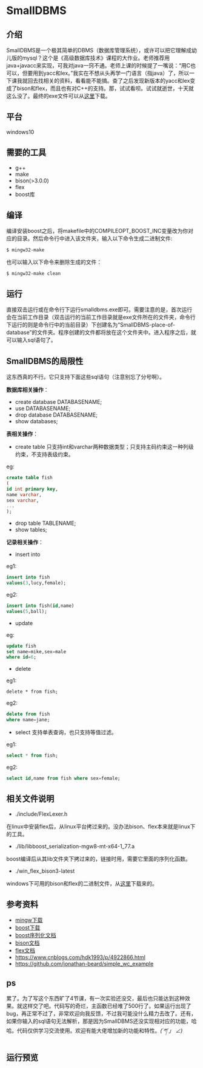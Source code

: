 # SmallDBMS
## 介绍
SmallDBMS是一个极其简单的DBMS（数据库管理系统），或许可以把它理解成幼儿版的mysql？这个是《高级数据库技术》课程的大作业。老师推荐用java+javacc来实现，可我对java一窍不通。老师上课的时候提了一嘴说：“用C也可以，但要用到yacc和lex。”我实在不想从头再学一门语言（指java）了，所以一下课我就回去找相关的资料，看看能不能搞。查了之后发现新版本的yacc和lex变成了bison和flex，而且也有对C++的支持。那，试试看呗。试试就逝世，十天就这么没了。最终的exe文件可以从[这里](https://github.com/Mengbys/SmallDBMS/releases/tag/v1.0)下载。
## 平台
windows10
## 需要的工具
- g++
- make
- bison(>3.0.0)
- flex
- boost库 
## 编译
编译安装boost之后，将makefile中的COMPILEOPT_BOOST_INC变量改为你对应的目录。然后命令行中进入该文件夹，输入以下命令生成二进制文件:

`$ mingw32-make`

也可以输入以下命令来删除生成的文件：

`$ mingw32-make clean`
## 运行
直接双击运行或在命令行下运行smalldbms.exe即可。需要注意的是，首次运行会在当前工作目录（双击运行的当前工作目录就是exe文件所在的文件夹，命令行下运行的则是命令行中的当前目录）下创建名为“SmallDBMS-place-of-database”的文件夹。程序创建的文件都将放在这个文件夹中。进入程序之后，就可以输入sql语句了。
## SmallDBMS的局限性
这东西真的不行。它只支持下面这些sql语句（注意别忘了分号啊）。

__数据库相关操作__：
- create database DATABASENAME;
- use DATABASENAME;
- drop database DATABASENAME;
- show databases;

__表相关操作__：
- create table 只支持int和varchar两种数据类型；只支持主码约束这一种列级约束，不支持表级约束。

eg:
```sql
create table fish
(
id int primary key,
name varchar,
sex varchar,
...
);
```
- drop table TABLENAME;
- show tables;

__记录相关操作__：
- insert into

eg1:
```sql
insert into fish
values(3,lucy,female);
```
eg2:
```sql
insert into fish(id,name)
values(5,ball);
```
- update

eg:
```sql
update fish
set name=mike,sex=male
where id=6;
```
- delete

eg1:
```
delete * from fish;
```
eg2:
```sql
delete from fish
where name=jane;
```
- select 支持单表查询，也只支持等值过滤。

eg1:
```sql
select * from fish;
```
eg2:
```sql
select id,name from fish where sex=female;
```
## 相关文件说明
- ./include/FlexLexer.h

在linux中安装flex后，从linux平台拷过来的。没办法bison、flex本来就是linux下的工具。
- ./lib/libboost_serialization-mgw8-mt-x64-1_77.a

boost编译后从其lib文件夹下拷过来的，链接时用，需要它里面的序列化函数。
- ./win_flex_bison3-latest

windows下可用的bison和flex的二进制文件，从[这里](https://sourceforge.net/projects/winflexbison/files/)下载来的。
## 参考资料
- [mingw下载](https://sourceforge.net/projects/mingw-w64/files/)
- [boost下载](https://www.boost.org/)
- [boost序列化文档](http://zh.highscore.de/cpp/boost/serialization.html#serialization_archive)
- [bison文档](https://www.gnu.org/software/bison/manual/bison.html)
- [flex文档](https://westes.github.io/flex/manual/)
- <https://www.cnblogs.com/hdk1993/p/4922866.html>
- <https://github.com/jonathan-beard/simple_wc_example>
## ps
累了。为了写这个东西旷了4节课，有一次实验还没交，最后也只能达到这种效果。就这样交了吧。代码写的奇烂，主函数已经堆了500行了。如果运行出现了bug，再正常不过了，非常欢迎向我反馈，不过我可能没什么精力去改了。还有，如果你输入的sql语句无法解析，那是因为SmallDBMS还没实现相对应的功能，哈哈。代码仅供学习交流使用。欢迎有能大佬增加新的功能和特性。_(´ཀ`」 ∠)_
## 运行预览
<!-- ![running](https://) -->
